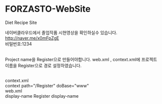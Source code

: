 # FORZASTO-WebSite

Diet Recipe Site

네이버클라우드에서 졸업작품 시현영상을 확인하실수 있습니다.
<br>
http://naver.me/x0mFpZgE
<br>
비밀번호:1234
<br><br>

Project name을 Register으로 만들어야합니다. 
web.xml , context.xml에 프로젝트이름을 Register으로 경로 설정하였습니다.

<br>
context.xml
<br>
context path="/Register" doBase="www"

<br>
web.xml
<br>
display-name
Register
display-name
